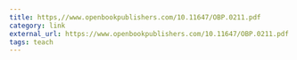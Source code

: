 ```yaml
---
title: https,//www.openbookpublishers.com/10.11647/OBP.0211.pdf
category: link
external_url: https://www.openbookpublishers.com/10.11647/OBP.0211.pdf
tags: teach
---
```

